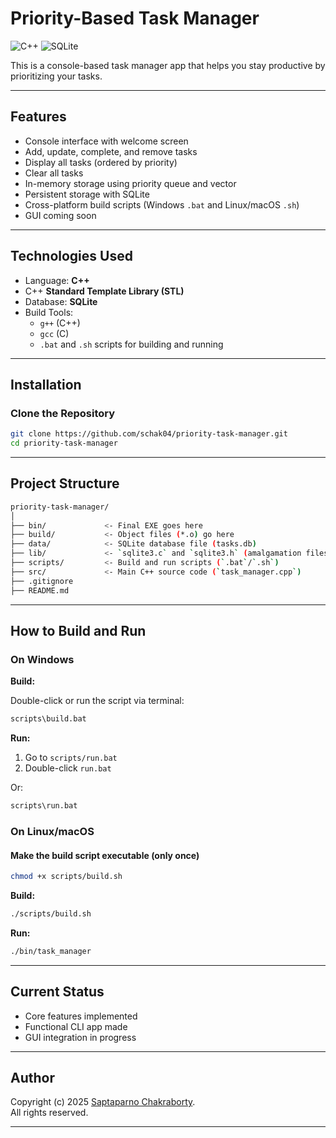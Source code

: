 # Priority-Based Task Manager

![C++](https://img.shields.io/badge/C++-blue?style=flat-square&logo=c%2B%2B&logoColor=white)
![SQLite](https://img.shields.io/badge/SQLite-07405E?style=flat-square&logo=sqlite&logoColor=white)

This is a console-based task manager app that helps you stay productive by prioritizing your tasks.

---

## Features

- Console interface with welcome screen
- Add, update, complete, and remove tasks
- Display all tasks (ordered by priority)
- Clear all tasks
- In-memory storage using priority queue and vector
- Persistent storage with SQLite
- Cross-platform build scripts (Windows `.bat` and Linux/macOS `.sh`)
- GUI coming soon

---

## Technologies Used

- Language: **C++**
- C++ **Standard Template Library (STL)**
- Database: **SQLite**
- Build Tools:
  - `g++` (C++)
  - `gcc` (C)
  - `.bat` and `.sh` scripts for building and running

---

## Installation

### Clone the Repository

```bash
git clone https://github.com/schak04/priority-task-manager.git
cd priority-task-manager
```

---

## Project Structure

```bash
priority-task-manager/
│
├── bin/             <- Final EXE goes here
├── build/           <- Object files (*.o) go here
├── data/            <- SQLite database file (tasks.db)
├── lib/             <- `sqlite3.c` and `sqlite3.h` (amalgamation files)
├── scripts/         <- Build and run scripts (`.bat`/`.sh`)
├── src/             <- Main C++ source code (`task_manager.cpp`)
├── .gitignore
├── README.md
```

---

## How to Build and Run

### On Windows

**Build:**

Double-click or run the script via terminal:

```cmd
scripts\build.bat
```

**Run:**

1. Go to `scripts/run.bat`
2. Double-click `run.bat`

Or:

```cmd
scripts\run.bat
```

### On Linux/macOS

#### Make the build script executable (only once)

```bash
chmod +x scripts/build.sh
```

**Build:**

```bash
./scripts/build.sh
```

**Run:**

```bash
./bin/task_manager
```

---

## Current Status

- Core features implemented
- Functional CLI app made
- GUI integration in progress

---

## Author

Copyright (c) 2025 [Saptaparno Chakraborty](https://github.com/schak04).  
All rights reserved.

---
